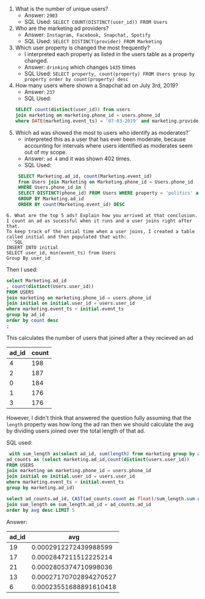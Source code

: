 1. What is the number of unique users?
    -  Answer: `2903`
    -  SQL Used: `SELECT COUNT(DISTINCT(user_id)) FROM Users`
2. Who are the marketing ad providers?
    - Answer: `Instagram, Facebook, Snapchat, Spotify`
    - SQL Used: `SELECT DISTINCT(provider) FROM Marketing`
3. Which user property is changed the most frequently?
    - I interpreted each property as listed in the users table as a property changed.
    - Answer: `drinking` which changes `1435` times
    - SQL Used: `SELECT property, count(property) FROM Users group by property order by count(property) desc`
4. How many users where shown a Snapchat ad on July 3rd, 2019?
    - Answer: `237`
    - SQL Used: 
    ```sql
    SELECT count(distinct(user_id)) from users 
    join marketing on marketing.phone_id = users.phone_id 
    where DATE(marketing.event_ts) = '07-03-2019' and marketing.provider = 'Snapchat'
    ```
5. Which ad was showed the most to users who identify as moderates?`
    - interpreted this as a user that has ever been moderate, because accounting for intervals where users identified as moderates seem out of my scope.
    - Answer: `ad 4` and it was shown 402 times.
    - SQL Used: 
    ```sql
     SELECT Marketing.ad_id, count(Marketing.event_id)
     from Users join Marketing on Marketing.phone_id = Users.phone_id
     WHERE Users.phone_id in (
     SELECT DISTINCT(phone_id) FROM Users WHERE property = 'politics' and value = 'Moderate')
     GROUP BY Marketing.ad_id
     ORDER BY count(Marketing.event_id) DESC
  ```
6. What are the top 5 ads? Explain how you arrived at that conclusion.  
I count an ad as sucessful when it runs and a user joins right after that.
To keep track of the intial time when a user joins, I created a table called initial and then populated that with:
```SQL
INSERT INTO initial
SELECT user_id, min(event_ts) from Users
Group By user_id  
```

Then I used:
 ```SQL
 select Marketing.ad_id
, count(distinct(Users.user_id))
FROM USERS
join marketing on marketing.phone_id = users.phone_id
join initial on initial.user_id = users.user_id
where marketing.event_ts < initial.event_ts
group by ad_id
order by count desc
;
```

This calculates the number of users that joined after a they recieved an ad

| ad_id | count        
| ---- | ---
| 4	| 198 
| 2	| 187 
| 0	| 184 
| 1	| 176 
| 3	| 176 

However, I didn't think that answered the question fully assuming that the `length` property was how long the ad ran then we should calculate the avg by dividing users joined over the total length of that ad.

SQL used: 
```SQL
 with sum_length as(select ad_id, sum(length) from marketing group by ad_id),
ad_counts as (select marketing.ad_id,count(distinct(users.user_id))
FROM USERS
join marketing on marketing.phone_id = users.phone_id
join initial on initial.user_id = users.user_id
where marketing.event_ts < initial.event_ts
group by marketing.ad_id)

select ad_counts.ad_id, CAST(ad_counts.count as float)/sum_length.sum as avg from ad_counts
join sum_length on sum_length.ad_id = ad_counts.ad_id
order by avg desc LIMIT 5
```

Answer: 

| ad_id | avg
| -- | --
|19	|0.0002912272439988599
|17	|0.0002847211512225214
|21	|0.0002805374710998036
|13	|0.00027170702894270527
|6	|0.00023551688891610418



